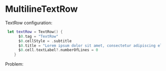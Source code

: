 # MultilineTextRow

TextRow configuration: 

```swift
 let textRow = TextRow() {
      $0.tag = "TextRow"
      $0.cellStyle = .subtitle
      $0.title = "Lorem ipsum dolor sit amet, consectetur adipiscing elit, sed do eiusmod tempor incididunt ut labore et dolore magna aliqua. Ut enim ad minim veniam,"
      $0.cell.textLabel?.numberOfLines = 0
    }
```

Problem:

